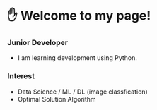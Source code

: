 # :hand:  Welcome to my page!

### Junior Developer
  - I am learning development using Python.

### Interest
  - Data Science / ML / DL (image classfication)
  - Optimal Solution Algorithm
